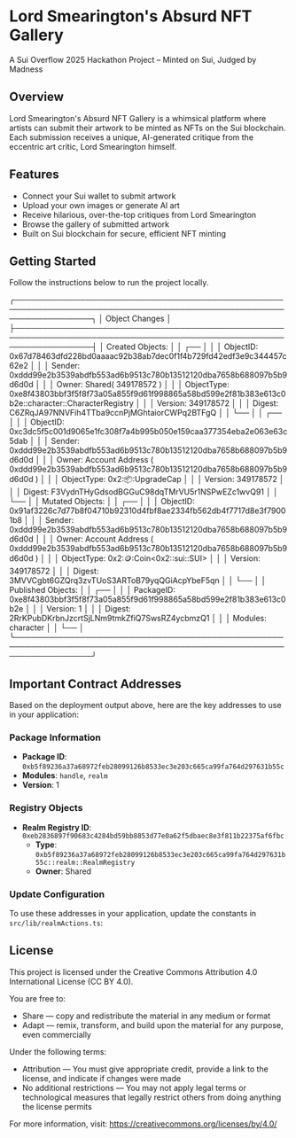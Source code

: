 # Lord Smearington's Absurd NFT Gallery

A Sui Overflow 2025 Hackathon Project – Minted on Sui, Judged by Madness

## Overview

Lord Smearington's Absurd NFT Gallery is a whimsical platform where artists can submit their artwork to be minted as NFTs on the Sui blockchain. Each submission receives a unique, AI-generated critique from the eccentric art critic, Lord Smearington himself.

## Features

- Connect your Sui wallet to submit artwork
- Upload your own images or generate AI art
- Receive hilarious, over-the-top critiques from Lord Smearington
- Browse the gallery of submitted artwork
- Built on Sui blockchain for secure, efficient NFT minting

## Getting Started

Follow the instructions below to run the project locally.

╭──────────────────────────────────────────────────────────────────────────────────────────────────────────────────╮
│ Object Changes │
├──────────────────────────────────────────────────────────────────────────────────────────────────────────────────┤
│ Created Objects: │
│ ┌── │
│ │ ObjectID: 0x67d78463dfd228bd0aaaac92b38ab7dec0f1f4b729fd42edf3e9c344457c62e2 │
│ │ Sender: 0xddd99e2b3539abdfb553ad6b9513c780b13512120dba7658b688097b5b9d6d0d │
│ │ Owner: Shared( 349178572 ) │
│ │ ObjectType: 0xe8f43803bbf3f5f8f73a05a855f9d61f998865a58bd599e2f81b383e613c0b2e::character::CharacterRegistry │
│ │ Version: 349178572 │
│ │ Digest: C6ZRqJA97NNVFih4TTba9ccnPjMGhtaiorCWPq2BTFgQ │
│ └── │
│ ┌── │
│ │ ObjectID: 0xc3dc5f5c001d9065e1fc308f7a4b995b050e159caa377354eba2e063e63c5dab │
│ │ Sender: 0xddd99e2b3539abdfb553ad6b9513c780b13512120dba7658b688097b5b9d6d0d │
│ │ Owner: Account Address ( 0xddd99e2b3539abdfb553ad6b9513c780b13512120dba7658b688097b5b9d6d0d ) │
│ │ ObjectType: 0x2::package::UpgradeCap │
│ │ Version: 349178572 │
│ │ Digest: F3VydnTHyGdsodBGGuC98dqTMrVU5r1NSPwEZc1wvQ91 │
│ └── │
│ Mutated Objects: │
│ ┌── │
│ │ ObjectID: 0x91af3226c7d77b8f04710b92310d4fbf8ae2334fb562db4f7717d8e3f79001b8 │
│ │ Sender: 0xddd99e2b3539abdfb553ad6b9513c780b13512120dba7658b688097b5b9d6d0d │
│ │ Owner: Account Address ( 0xddd99e2b3539abdfb553ad6b9513c780b13512120dba7658b688097b5b9d6d0d ) │
│ │ ObjectType: 0x2::coin::Coin<0x2::sui::SUI> │
│ │ Version: 349178572 │
│ │ Digest: 3MVVCgbt6GZQrq3zvTUoS3ARToB79yqQGiAcpYbeF5qn │
│ └── │
│ Published Objects: │
│ ┌── │
│ │ PackageID: 0xe8f43803bbf3f5f8f73a05a855f9d61f998865a58bd599e2f81b383e613c0b2e │
│ │ Version: 1 │
│ │ Digest: 2RrKPubDKrbnJzcrtSjLNm9tmkZfiQ7SwsRZ4ycbmzQ1 │
│ │ Modules: character │
│ └── │
╰──────────────────────────────────────────────────────────────────────────────────────────────────────────────────╯

## Important Contract Addresses

Based on the deployment output above, here are the key addresses to use in your application:

### Package Information

- **Package ID**: `0xb5f89236a37a68972feb28099126b8533ec3e203c665ca99fa764d297631b55c`
- **Modules**: `handle`, `realm`
- **Version**: 1

### Registry Objects

- **Realm Registry ID**: `0xeb2836897f90683c4284bd59bb8853d77e0a62f5dbaec8e3f811b22375af6fbc`
  - **Type**: `0xb5f89236a37a68972feb28099126b8533ec3e203c665ca99fa764d297631b55c::realm::RealmRegistry`
  - **Owner**: Shared

### Update Configuration

To use these addresses in your application, update the constants in `src/lib/realmActions.ts`:

## License

This project is licensed under the Creative Commons Attribution 4.0 International License (CC BY 4.0).

You are free to:

- Share — copy and redistribute the material in any medium or format
- Adapt — remix, transform, and build upon the material for any purpose, even commercially

Under the following terms:

- Attribution — You must give appropriate credit, provide a link to the license, and indicate if changes were made
- No additional restrictions — You may not apply legal terms or technological measures that legally restrict others from doing anything the license permits

For more information, visit: https://creativecommons.org/licenses/by/4.0/
